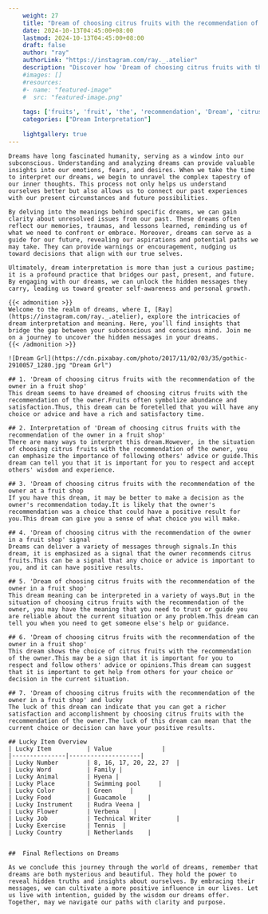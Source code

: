 ```yaml
---
    weight: 27
    title: "Dream of choosing citrus fruits with the recommendation of the owner at a fruit shop"  # Assuming 'title' column exists
    date: 2024-10-13T04:45:00+08:00
    lastmod: 2024-10-13T04:45:00+08:00
    draft: false
    author: "ray"
    authorLink: "https://instagram.com/ray._.atelier"
    description: "Discover how 'Dream of choosing citrus fruits with the recommendation of the owner at a fruit shop' can interpret your future and uncover its significant meanings in your life."
    #images: []
    #resources:
    #- name: "featured-image"
    #  src: "featured-image.png"
    
    tags: ['fruits', 'fruit', 'the', 'recommendation', 'Dream', 'citrus', 'a', 'choosing', 'shop', 'of', 'owner', 'with', 'at']
    categories: ["Dream Interpretation"]
    
    lightgallery: true
---
```

    
    Dreams have long fascinated humanity, serving as a window into our subconscious. Understanding and analyzing dreams can provide valuable insights into our emotions, fears, and desires. When we take the time to interpret our dreams, we begin to unravel the complex tapestry of our inner thoughts. This process not only helps us understand ourselves better but also allows us to connect our past experiences with our present circumstances and future possibilities.
    
    By delving into the meanings behind specific dreams, we can gain clarity about unresolved issues from our past. These dreams often reflect our memories, traumas, and lessons learned, reminding us of what we need to confront or embrace. Moreover, dreams can serve as a guide for our future, revealing our aspirations and potential paths we may take. They can provide warnings or encouragement, nudging us toward decisions that align with our true selves.
    
    Ultimately, dream interpretation is more than just a curious pastime; it is a profound practice that bridges our past, present, and future. By engaging with our dreams, we can unlock the hidden messages they carry, leading us toward greater self-awareness and personal growth.
    
    {{< admonition >}}
    Welcome to the realm of dreams, where I, [Ray](https://instagram.com/ray._.atelier), explore the intricacies of dream interpretation and meaning. Here, you’ll find insights that bridge the gap between your subconscious and conscious mind. Join me on a journey to uncover the hidden messages in your dreams.
    {{< /admonition >}}
    
    ![Dream Grl](https://cdn.pixabay.com/photo/2017/11/02/03/35/gothic-2910057_1280.jpg "Dream Grl")
    
    ## 1. 'Dream of choosing citrus fruits with the recommendation of the owner in a fruit shop'
    This dream seems to have dreamed of choosing citrus fruits with the recommendation of the owner.Fruits often symbolize abundance and satisfaction.Thus, this dream can be foretelled that you will have any choice or advice and have a rich and satisfactory time.
    
    ## 2. Interpretation of 'Dream of choosing citrus fruits with the recommendation of the owner in a fruit shop'
    There are many ways to interpret this dream.However, in the situation of choosing citrus fruits with the recommendation of the owner, you can emphasize the importance of following others' advice or guide.This dream can tell you that it is important for you to respect and accept others' wisdom and experience.
    
    ## 3. 'Dream of choosing citrus fruits with the recommendation of the owner at a fruit shop
    If you have this dream, it may be better to make a decision as the owner's recommendation today.It is likely that the owner's recommendation was a choice that could have a positive result for you.This dream can give you a sense of what choice you will make.
    
    ## 4. 'Dream of choosing citrus with the recommendation of the owner in a fruit shop' signal
    Dreams can deliver a variety of messages through signals.In this dream, it is emphasized as a signal that the owner recommends citrus fruits.This can be a signal that any choice or advice is important to you, and it can have positive results.
    
    ## 5. 'Dream of choosing citrus fruits with the recommendation of the owner in a fruit shop'
    This dream meaning can be interpreted in a variety of ways.But in the situation of choosing citrus fruits with the recommendation of the owner, you may have the meaning that you need to trust or guide you are reliable about the current situation or any problem.This dream can tell you when you need to get someone else's help or guidance.
    
    ## 6. 'Dream of choosing citrus fruits with the recommendation of the owner in a fruit shop'
    This dream shows the choice of citrus fruits with the recommendation of the owner.This may be a sign that it is important for you to respect and follow others' advice or opinions.This dream can suggest that it is important to get help from others for your choice or decision in the current situation.
    
    ## 7. 'Dream of choosing citrus fruits with the recommendation of the owner in a fruit shop' and lucky
    The luck of this dream can indicate that you can get a richer satisfaction and accomplishment by choosing citrus fruits with the recommendation of the owner.The luck of this dream can mean that the current choice or decision can have your positive results.
    
    ## Lucky Item Overview
    | Lucky Item          | Value              |
    |---------------|--------------------|
    | Lucky Number        | 8, 16, 17, 20, 22, 27  |
    | Lucky Word          | Family |
    | Lucky Animal        | Hyena |
    | Lucky Place         | Swimming pool     |
    | Lucky Color         | Green     |
    | Lucky Food          | Guacamole      |
    | Lucky Instrument    | Rudra Veena |
    | Lucky Flower        | Verbena    |
    | Lucky Job           | Technical Writer       |
    | Lucky Exercise      | Tennis  |
    | Lucky Country       | Netherlands    |
    
    
    ##  Final Reflections on Dreams
    
    As we conclude this journey through the world of dreams, remember that dreams are both mysterious and beautiful. They hold the power to reveal hidden truths and insights about ourselves. By embracing their messages, we can cultivate a more positive influence in our lives. Let us live with intention, guided by the wisdom our dreams offer. Together, may we navigate our paths with clarity and purpose.
    